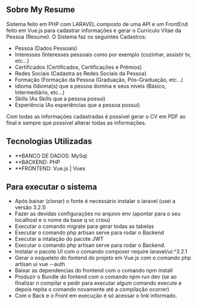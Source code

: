 ## Sobre My Resume

Sistema feito em PHP com LARAVEL composto de uma API e um FrontEnd feito em Vue.js para cadastrar informações e gerar o Curriculo Vitae da Pessoa (Resume).
O Sistema faz os seguintes Cadastros:

- Pessoa (Dados Pessoais)
- Interesses (Interesses pessoais como por exemplo (cozinhar, assistir tv, etc...)
- Certificados (Certificados, Certificações e Prêmios)
- Redes Sociais (Cadastra as Redes Sociais da Pessoa)
- Formação (Formação da Pessoa (Graduação, Pós-Graduação, etc...)
- Idioma (Idioma(s) que a pessoa domina e seus níveis (Básico, Intermediário, etc...)
- Skills (As Skills que a pessoa possui)
- Experiência (As experiências que a pessoa possui)

Com todas as informações cadastradas é possível gerar o CV em PDF ao final e sempre que possível alterar todas as informações.
  
## Tecnologias Utilizadas

- **BANCO DE DADOS: MySql
- **BACKEND: PHP
- **FRONTEND: Vue.js | Vuex

## Para executar o sistema

- Após baixar (clonar) o fonte é necessário instalar o laravel (usei a versão 3.2.1)
- Fazer as devidas configurações no arquivo env (apontar para o seu localhost e o nome da base q vc criou)
- Executar o comando migrate para gerar todas as tabelas
- Executar o comando php artisan serve para rodar o Backend
- Executar a intalação do pacote JWT
- Executar o comando php artisan serve para rodar o Backend.
- Instalar o pacote UI com o comando composer require laravel/ui:^3.2.1
- Gerar o esqueleto do fontend do projeto em Vue.js com o comando php artisan ui vue --auth
- Baixar as dependencias do frontend com o comando npm install
- Produzir o Bundle do fontend com o comando npm run dev (se ao finalizar n compilar e pedir para executar algum comando execute e depois repita o comando novamente até a compilação ocorrer)
- Com o Back e o Front em execução é só acessar o link informado.
